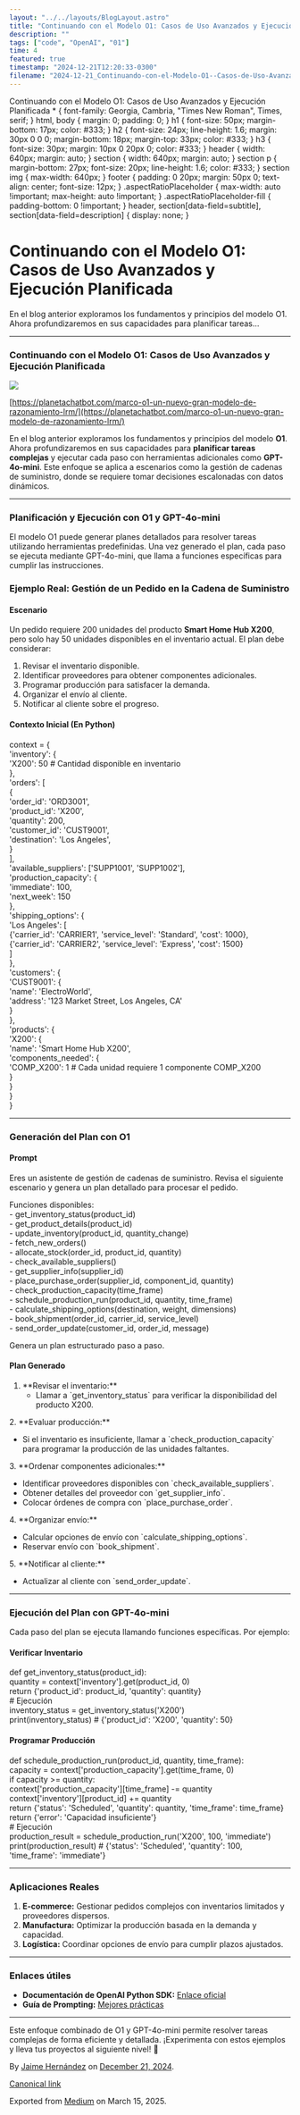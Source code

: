 ```yaml
---
layout: "../../layouts/BlogLayout.astro"
title: "Continuando con el Modelo O1: Casos de Uso Avanzados y Ejecución Planificada"
description: ""
tags: ["code", "OpenAI", "01"]
time: 4
featured: true
timestamp: "2024-12-21T12:20:33-0300"
filename: "2024-12-21_Continuando-con-el-Modelo-O1--Casos-de-Uso-Avanzados-y-Ejecuci-n-Planificada-1930ca9b641e"
---
```


Continuando con el Modelo O1: Casos de Uso Avanzados y Ejecución Planificada \* { font-family: Georgia, Cambria, "Times New Roman", Times, serif; } html, body { margin: 0; padding: 0; } h1 { font-size: 50px; margin-bottom: 17px; color: #333; } h2 { font-size: 24px; line-height: 1.6; margin: 30px 0 0 0; margin-bottom: 18px; margin-top: 33px; color: #333; } h3 { font-size: 30px; margin: 10px 0 20px 0; color: #333; } header { width: 640px; margin: auto; } section { width: 640px; margin: auto; } section p { margin-bottom: 27px; font-size: 20px; line-height: 1.6; color: #333; } section img { max-width: 640px; } footer { padding: 0 20px; margin: 50px 0; text-align: center; font-size: 12px; } .aspectRatioPlaceholder { max-width: auto !important; max-height: auto !important; } .aspectRatioPlaceholder-fill { padding-bottom: 0 !important; } header, section\[data-field=subtitle\], section\[data-field=description\] { display: none; }

Continuando con el Modelo O1: Casos de Uso Avanzados y Ejecución Planificada
============================================================================

En el blog anterior exploramos los fundamentos y principios del modelo O1. Ahora profundizaremos en sus capacidades para planificar tareas…

* * *

### Continuando con el Modelo O1: Casos de Uso Avanzados y Ejecución Planificada

![](https://cdn-images-1.medium.com/max/800/1*xzLfdFiGy4qxuZKN6G7IWQ.png)

[https://planetachatbot.com/marco-o1-un-nuevo-gran-modelo-de-razonamiento-lrm/](https://planetachatbot.com/marco-o1-un-nuevo-gran-modelo-de-razonamiento-lrm/)

En el blog anterior exploramos los fundamentos y principios del modelo **O1**. Ahora profundizaremos en sus capacidades para **planificar tareas complejas** y ejecutar cada paso con herramientas adicionales como **GPT-4o-mini**. Este enfoque se aplica a escenarios como la gestión de cadenas de suministro, donde se requiere tomar decisiones escalonadas con datos dinámicos.

* * *

### Planificación y Ejecución con O1 y GPT-4o-mini

El modelo O1 puede generar planes detallados para resolver tareas utilizando herramientas predefinidas. Una vez generado el plan, cada paso se ejecuta mediante GPT-4o-mini, que llama a funciones específicas para cumplir las instrucciones.

### Ejemplo Real: Gestión de un Pedido en la Cadena de Suministro

#### Escenario

Un pedido requiere 200 unidades del producto **Smart Home Hub X200**, pero solo hay 50 unidades disponibles en el inventario actual. El plan debe considerar:

1.  Revisar el inventario disponible.
2.  Identificar proveedores para obtener componentes adicionales.
3.  Programar producción para satisfacer la demanda.
4.  Organizar el envío al cliente.
5.  Notificar al cliente sobre el progreso.

#### Contexto Inicial (En Python)

context = {  
    'inventory': {  
        'X200': 50  \# Cantidad disponible en inventario  
    },  
    'orders': \[  
        {  
            'order\_id': 'ORD3001',  
            'product\_id': 'X200',  
            'quantity': 200,  
            'customer\_id': 'CUST9001',  
            'destination': 'Los Angeles',  
        }  
    \],  
    'available\_suppliers': \['SUPP1001', 'SUPP1002'\],  
    'production\_capacity': {  
        'immediate': 100,  
        'next\_week': 150  
    },  
    'shipping\_options': {  
        'Los Angeles': \[  
            {'carrier\_id': 'CARRIER1', 'service\_level': 'Standard', 'cost': 1000},  
            {'carrier\_id': 'CARRIER2', 'service\_level': 'Express', 'cost': 1500}  
        \]  
    },  
    'customers': {  
        'CUST9001': {  
            'name': 'ElectroWorld',  
            'address': '123 Market Street, Los Angeles, CA'  
        }  
    },  
    'products': {  
        'X200': {  
            'name': 'Smart Home Hub X200',  
            'components\_needed': {  
                'COMP\_X200': 1  \# Cada unidad requiere 1 componente COMP\_X200  
            }  
        }  
    }  
}

* * *

### Generación del Plan con O1

#### Prompt

Eres un asistente de gestión de cadenas de suministro. Revisa el siguiente escenario y genera un plan detallado para procesar el pedido.

Funciones disponibles:  
\- get\_inventory\_status(product\_id)  
\- get\_product\_details(product\_id)  
\- update\_inventory(product\_id, quantity\_change)  
\- fetch\_new\_orders()  
\- allocate\_stock(order\_id, product\_id, quantity)  
\- check\_available\_suppliers()  
\- get\_supplier\_info(supplier\_id)  
\- place\_purchase\_order(supplier\_id, component\_id, quantity)  
\- check\_production\_capacity(time\_frame)  
\- schedule\_production\_run(product\_id, quantity, time\_frame)  
\- calculate\_shipping\_options(destination, weight, dimensions)  
\- book\_shipment(order\_id, carrier\_id, service\_level)  
\- send\_order\_update(customer\_id, order\_id, message)

Genera un plan estructurado paso a paso.

#### Plan Generado

1. \*\*Revisar el inventario:\*\*  
   - Llamar a \`get\_inventory\_status\` para verificar la disponibilidad del producto X200.

2\. \*\*Evaluar producción:\*\*  
   - Si el inventario es insuficiente, llamar a \`check\_production\_capacity\` para programar la producción de las unidades faltantes.

3\. \*\*Ordenar componentes adicionales:\*\*  
   - Identificar proveedores disponibles con \`check\_available\_suppliers\`.  
   - Obtener detalles del proveedor con \`get\_supplier\_info\`.  
   - Colocar órdenes de compra con \`place\_purchase\_order\`.

4\. \*\*Organizar envío:\*\*  
   - Calcular opciones de envío con \`calculate\_shipping\_options\`.  
   - Reservar envío con \`book\_shipment\`.

5\. \*\*Notificar al cliente:\*\*  
   - Actualizar al cliente con \`send\_order\_update\`.

* * *

### Ejecución del Plan con GPT-4o-mini

Cada paso del plan se ejecuta llamando funciones específicas. Por ejemplo:

#### Verificar Inventario

def get\_inventory\_status(product\_id):  
    quantity = context\['inventory'\].get(product\_id, 0)  
    return {'product\_id': product\_id, 'quantity': quantity}  
\# Ejecución  
inventory\_status = get\_inventory\_status('X200')  
print(inventory\_status)  \# {'product\_id': 'X200', 'quantity': 50}

#### Programar Producción

def schedule\_production\_run(product\_id, quantity, time\_frame):  
    capacity = context\['production\_capacity'\].get(time\_frame, 0)  
    if capacity >= quantity:  
        context\['production\_capacity'\]\[time\_frame\] -= quantity  
        context\['inventory'\]\[product\_id\] += quantity  
        return {'status': 'Scheduled', 'quantity': quantity, 'time\_frame': time\_frame}  
    return {'error': 'Capacidad insuficiente'}  
\# Ejecución  
production\_result = schedule\_production\_run('X200', 100, 'immediate')  
print(production\_result)  \# {'status': 'Scheduled', 'quantity': 100, 'time\_frame': 'immediate'}

* * *

### Aplicaciones Reales

1.  **E-commerce:** Gestionar pedidos complejos con inventarios limitados y proveedores dispersos.
2.  **Manufactura:** Optimizar la producción basada en la demanda y capacidad.
3.  **Logística:** Coordinar opciones de envío para cumplir plazos ajustados.

* * *

### Enlaces útiles

*   **Documentación de OpenAI Python SDK:** [Enlace oficial](https://platform.openai.com/docs/)
*   **Guía de Prompting:** [Mejores prácticas](https://platform.openai.com/docs/guides/chat)

* * *

Este enfoque combinado de O1 y GPT-4o-mini permite resolver tareas complejas de forma eficiente y detallada. ¡Experimenta con estos ejemplos y lleva tus proyectos al siguiente nivel! 🌟

By [Jaime Hernández](https://medium.com/@devjaime) on [December 21, 2024](https://medium.com/p/1930ca9b641e).

[Canonical link](https://medium.com/@devjaime/continuando-con-el-modelo-o1-casos-de-uso-avanzados-y-ejecuci%C3%B3n-planificada-1930ca9b641e)

Exported from [Medium](https://medium.com) on March 15, 2025.